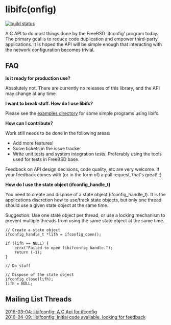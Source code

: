 # libifc(onfig) 
[![build status](https://gitlab.com/Savagedlight/libifconfig/badges/master/build.svg)](https://gitlab.com/Savagedlight/libifconfig/commits/master)

A C API to do most things done by the FreeBSD 'ifconfig' program today. The primary goal is to reduce code duplication and empower third-party applications. It is hoped the API will be simple enough that interacting with the network configuration becomes trivial.

## FAQ 
__Is it ready for production use?__

Absolutely not. There are currently no releases of this library, and the API may change at any time.

__I want to break stuff. How do I use libifc?__

Please see the [examples directory](examples/) for some simple programs using libifc.

__How can I contribute?__

Work still needs to be done in the following areas:
* Add more features!
* Solve tickets in the issue tracker
* Write unit tests and system integration tests. Preferably using the tools used for tests in FreeBSD base.

Feedback on API design decisions, code quality, etc are very welcome. If your feedback comes with (or in the form of) a pull request, that's great! :)

__How do I use the state object (ifconfig_handle_t)__

You need to create and dispose of a state object (ifconfig_handle_t).
It is the applications discretion how to use/track state objects,
but only one thread should use a given state object at the same time.

Suggestion: Use one state object per thread, or use a locking mechanism
to prevent multiple threads from using the same state object at the same time.

```
// Create a state object
ifconfig_handle_t *lifh = ifconfig_open();

if (lifh == NULL) {
    errx("Failed to open libifconfig handle.");
    return (-1);
}

// Do stuff

// Dispose of the state object
ifconfig_close(lifh);
lifh = NULL;
```

## Mailing List Threads
[2016-03-04: libifconfig: A C Api for ifconfig](https://lists.freebsd.org/pipermail/freebsd-net/2016-March/044837.html)  
[2016-04-09: libifconfig: Initial code available, looking for feedback](https://lists.freebsd.org/pipermail/freebsd-net/2016-April/045022.html)

